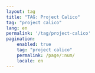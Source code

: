 ```yaml
---
layout: tag
title: "TAG: Project Calico"
tag: "project calico"
lang: en
permalink: '/tag/project-calico'
pagination:
    enabled: true
    tag: "project calico"
    permalink: /page/:num/
    locale: en
---
```

